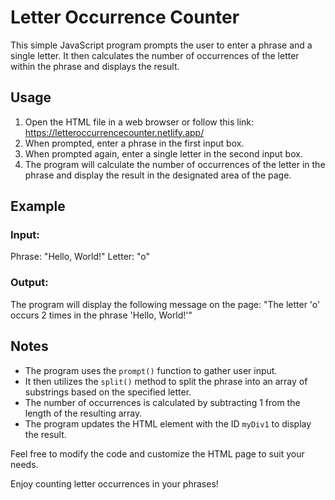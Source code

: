 # Letter Occurrence Counter

This simple JavaScript program prompts the user to enter a phrase and a single letter. It then calculates the number of occurrences of the letter within the phrase and displays the result.

## Usage

1. Open the HTML file in a web browser or follow this link: https://letteroccurrencecounter.netlify.app/
2. When prompted, enter a phrase in the first input box.
3. When prompted again, enter a single letter in the second input box.
4. The program will calculate the number of occurrences of the letter in the phrase and display the result in the designated area of the page.

## Example

### Input:
Phrase: "Hello, World!"
Letter: "o"

### Output:
The program will display the following message on the page:
"The letter 'o' occurs 2 times in the phrase 'Hello, World!'"

## Notes

- The program uses the `prompt()` function to gather user input.
- It then utilizes the `split()` method to split the phrase into an array of substrings based on the specified letter.
- The number of occurrences is calculated by subtracting 1 from the length of the resulting array.
- The program updates the HTML element with the ID `myDiv1` to display the result.

Feel free to modify the code and customize the HTML page to suit your needs.

Enjoy counting letter occurrences in your phrases!
